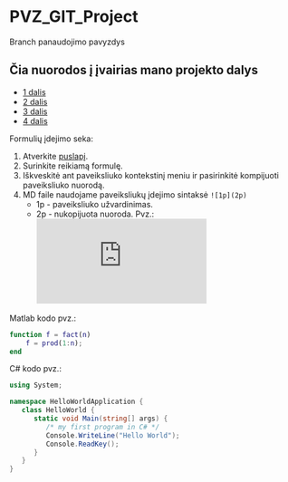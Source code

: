 # PVZ_GIT_Project
Branch panaudojimo pavyzdys 

## Čia nuorodos į įvairias mano projekto dalys

* [1 dalis](https://github.com/A-Igumenov/PVZ_GIT_Project/tree/1-dalis)
* [2 dalis](https://github.com/A-Igumenov/PVZ_GIT_Project/tree/2-dalis)
* [3 dalis](https://github.com/A-Igumenov/PVZ_GIT_Project/tree/3-dalis)
* [4 dalis](https://github.com/A-Igumenov/PVZ_GIT_Project/tree/4-dalis)

Formulių įdejimo seka:
1. Atverkite [puslapį](http://latex.codecogs.com/eqneditor/editor.php). 
2. Surinkite reikiamą formulę. 
3. Iškveskitė ant paveiksliuko kontekstinį meniu ir pasirinkitė kompijuoti paveiksliuko nuorodą. 
4. MD faile naudojame paveiksliukų įdejimo sintaksė `![1p](2p)`
    * 1p - paveiksliuko užvardinimas.
    * 2p - nukopijuota nuoroda.
Pvz.:
![](http://latex.codecogs.com/gif.latex?Y%3D%5Cfrac%7Bx%7D%7B1-5%7D%5Csum_%7B-10%7D%5E%7B100%7D%20x%5E%7B10%7D)

Matlab kodo pvz.:
```matlab
function f = fact(n)
    f = prod(1:n);
end
```

C# kodo pvz.:
```csharp
using System;

namespace HelloWorldApplication {
   class HelloWorld {
      static void Main(string[] args) {
         /* my first program in C# */
         Console.WriteLine("Hello World");
         Console.ReadKey();
      }
   }
}
```

